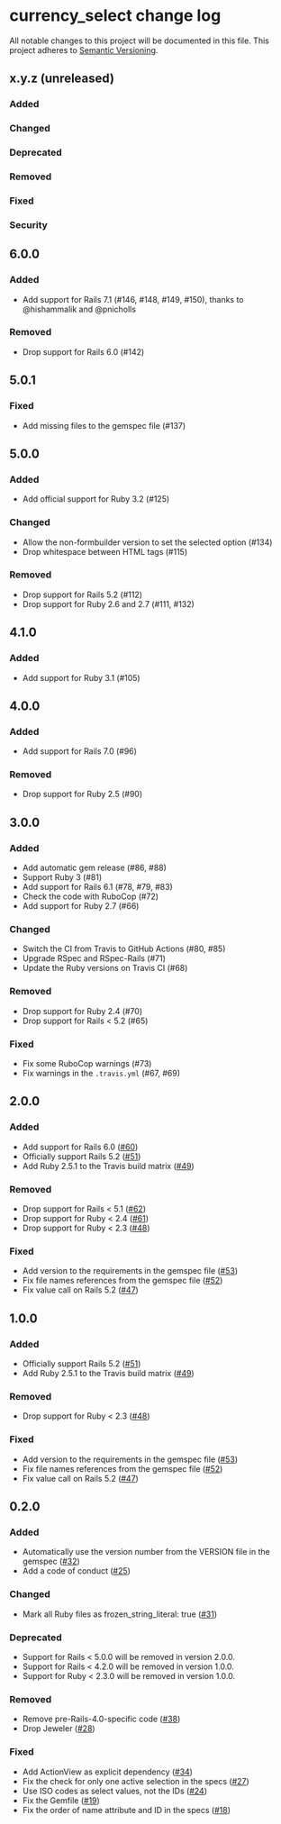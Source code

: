 # currency_select change log

All notable changes to this project will be documented in this file.
This project adheres to [Semantic Versioning](https://semver.org/).

## x.y.z (unreleased)

### Added

### Changed

### Deprecated

### Removed

### Fixed

### Security

## 6.0.0

### Added

- Add support for Rails 7.1 (#146, #148, #149, #150),
  thanks to @hishammalik and @pnicholls

### Removed

- Drop support for Rails 6.0 (#142)

## 5.0.1

### Fixed

- Add missing files to the gemspec file (#137)

## 5.0.0

### Added

- Add official support for Ruby 3.2 (#125)

### Changed

- Allow the non-formbuilder version to set the selected option (#134)
- Drop whitespace between HTML tags (#115)

### Removed

- Drop support for Rails 5.2 (#112)
- Drop support for Ruby 2.6 and 2.7 (#111, #132)

## 4.1.0

### Added

- Add support for Ruby 3.1 (#105)

## 4.0.0

### Added

- Add support for Rails 7.0 (#96)

### Removed

- Drop support for Ruby 2.5 (#90)

## 3.0.0

### Added

- Add automatic gem release (#86, #88)
- Support Ruby 3 (#81)
- Add support for Rails 6.1 (#78, #79, #83)
- Check the code with RuboCop (#72)
- Add support for Ruby 2.7 (#66)

### Changed

- Switch the CI from Travis to GitHub Actions (#80, #85)
- Upgrade RSpec and RSpec-Rails (#71)
- Update the Ruby versions on Travis CI (#68)

### Removed

- Drop support for Ruby 2.4 (#70)
- Drop support for Rails < 5.2 (#65)

### Fixed

- Fix some RuboCop warnings (#73)
- Fix warnings in the `.travis.yml` (#67, #69)

## 2.0.0

### Added

- Add support for Rails 6.0
  ([#60](https://github.com/braingourmets/currency_select/pull/60))
- Officially support Rails 5.2
  ([#51](https://github.com/braingourmets/currency_select/pull/51))
- Add Ruby 2.5.1 to the Travis build matrix
  ([#49](https://github.com/braingourmets/currency_select/pull/49))

### Removed

- Drop support for Rails < 5.1
  ([#62](https://github.com/braingourmets/currency_select/pull/62))
- Drop support for Ruby < 2.4
  ([#61](https://github.com/braingourmets/currency_select/pull/61))
- Drop support for Ruby < 2.3
  ([#48](https://github.com/braingourmets/currency_select/pull/48))

### Fixed

- Add version to the requirements in the gemspec file
  ([#53](https://github.com/braingourmets/currency_select/pull/53))
- Fix file names references from the gemspec file
  ([#52](https://github.com/braingourmets/currency_select/pull/52))
- Fix value call on Rails 5.2
  ([#47](https://github.com/braingourmets/currency_select/pull/47))

## 1.0.0

### Added

- Officially support Rails 5.2
  ([#51](https://github.com/braingourmets/currency_select/pull/51))
- Add Ruby 2.5.1 to the Travis build matrix
  ([#49](https://github.com/braingourmets/currency_select/pull/49))

### Removed

- Drop support for Ruby < 2.3
  ([#48](https://github.com/braingourmets/currency_select/pull/48))

### Fixed

- Add version to the requirements in the gemspec file
  ([#53](https://github.com/braingourmets/currency_select/pull/53))
- Fix file names references from the gemspec file
  ([#52](https://github.com/braingourmets/currency_select/pull/52))
- Fix value call on Rails 5.2
  ([#47](https://github.com/braingourmets/currency_select/pull/47))

## 0.2.0

### Added

- Automatically use the version number from the VERSION file in the gemspec
  ([#32](https://github.com/braingourmets/currency_select/pull/32))
- Add a code of conduct
  ([#25](https://github.com/braingourmets/currency_select/pull/25))

### Changed

- Mark all Ruby files as frozen_string_literal: true
  ([#31](https://github.com/braingourmets/currency_select/pull/31))

### Deprecated

- Support for Rails < 5.0.0 will be removed in version 2.0.0.
- Support for Rails < 4.2.0 will be removed in version 1.0.0.
- Support for Ruby < 2.3.0 will be removed in version 1.0.0.

### Removed

- Remove pre-Rails-4.0-specific code
  ([#38](https://github.com/braingourmets/currency_select/pull/38))
- Drop Jeweler
  ([#28](https://github.com/braingourmets/currency_select/pull/28))

### Fixed

- Add ActionView as explicit dependency
  ([#34](https://github.com/braingourmets/currency_select/pull/34))
- Fix the check for only one active selection in the specs
  ([#27](https://github.com/braingourmets/currency_select/pull/27))
- Use ISO codes as select values, not the IDs
  ([#24](https://github.com/braingourmets/currency_select/pull/24))
- Fix the Gemfile
  ([#19](https://github.com/braingourmets/currency_select/pull/19))
- Fix the order of name attribute and ID in the specs
  ([#18](https://github.com/braingourmets/currency_select/pull/18))
